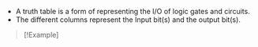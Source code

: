 - A truth table is a form of representing the I/O of logic gates and circuits.
- The different columns represent the Input bit(s) and the output bit(s).

> [!Example]
> 